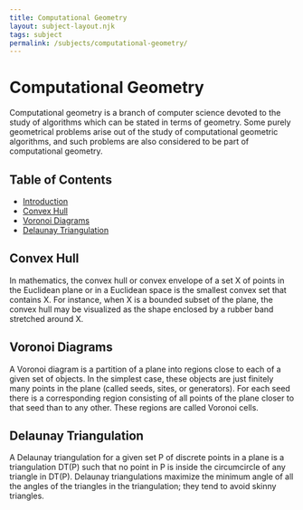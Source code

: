 ```yaml
---
title: Computational Geometry
layout: subject-layout.njk
tags: subject
permalink: /subjects/computational-geometry/
---
```


# Computational Geometry

Computational geometry is a branch of computer science devoted to the study of algorithms which can be stated in terms of geometry. Some purely geometrical problems arise out of the study of computational geometric algorithms, and such problems are also considered to be part of computational geometry.

## Table of Contents

*   [Introduction](#computational-geometry)
*   [Convex Hull](#convex-hull)
*   [Voronoi Diagrams](#voronoi-diagrams)
*   [Delaunay Triangulation](#delaunay-triangulation)

## Convex Hull

In mathematics, the convex hull or convex envelope of a set X of points in the Euclidean plane or in a Euclidean space is the smallest convex set that contains X. For instance, when X is a bounded subset of the plane, the convex hull may be visualized as the shape enclosed by a rubber band stretched around X.

## Voronoi Diagrams

A Voronoi diagram is a partition of a plane into regions close to each of a given set of objects. In the simplest case, these objects are just finitely many points in the plane (called seeds, sites, or generators). For each seed there is a corresponding region consisting of all points of the plane closer to that seed than to any other. These regions are called Voronoi cells.

## Delaunay Triangulation

A Delaunay triangulation for a given set P of discrete points in a plane is a triangulation DT(P) such that no point in P is inside the circumcircle of any triangle in DT(P). Delaunay triangulations maximize the minimum angle of all the angles of the triangles in the triangulation; they tend to avoid skinny triangles.